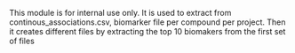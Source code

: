 This module is for internal use only. It is used to extract from continous_associations.csv, biomarker file per compound per project.
Then it creates different files by extracting the top 10 biomakers from the first set of files